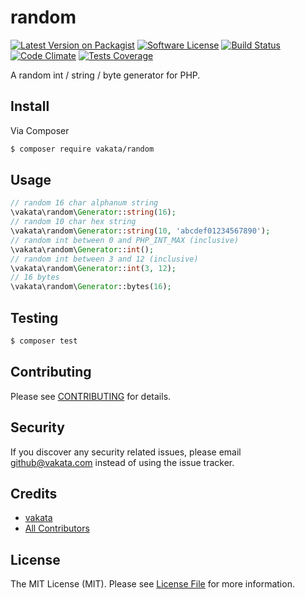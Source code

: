 # random

[![Latest Version on Packagist][ico-version]][link-packagist]
[![Software License][ico-license]](LICENSE.md)
[![Build Status][ico-travis]][link-travis]
[![Code Climate][ico-cc]][link-cc]
[![Tests Coverage][ico-cc-coverage]][link-cc]

A random int / string / byte generator for PHP.

## Install

Via Composer

``` bash
$ composer require vakata/random
```

## Usage

``` php
// random 16 char alphanum string
\vakata\random\Generator::string(16);
// random 10 char hex string
\vakata\random\Generator::string(10, 'abcdef01234567890');
// random int between 0 and PHP_INT_MAX (inclusive)
\vakata\random\Generator::int();
// random int between 3 and 12 (inclusive)
\vakata\random\Generator::int(3, 12);
// 16 bytes
\vakata\random\Generator::bytes(16);
```

## Testing

``` bash
$ composer test
```


## Contributing

Please see [CONTRIBUTING](CONTRIBUTING.md) for details.

## Security

If you discover any security related issues, please email github@vakata.com instead of using the issue tracker.

## Credits

- [vakata][link-author]
- [All Contributors][link-contributors]

## License

The MIT License (MIT). Please see [License File](LICENSE.md) for more information. 

[ico-version]: https://img.shields.io/packagist/v/vakata/random.svg?style=flat-square
[ico-license]: https://img.shields.io/badge/license-MIT-brightgreen.svg?style=flat-square
[ico-travis]: https://img.shields.io/travis/vakata/random/master.svg?style=flat-square
[ico-scrutinizer]: https://img.shields.io/scrutinizer/coverage/g/vakata/random.svg?style=flat-square
[ico-code-quality]: https://img.shields.io/scrutinizer/g/vakata/random.svg?style=flat-square
[ico-downloads]: https://img.shields.io/packagist/dt/vakata/random.svg?style=flat-square
[ico-cc]: https://img.shields.io/codeclimate/github/vakata/random.svg?style=flat-square
[ico-cc-coverage]: https://img.shields.io/codeclimate/coverage/github/vakata/random.svg?style=flat-square

[link-packagist]: https://packagist.org/packages/vakata/random
[link-travis]: https://travis-ci.org/vakata/random
[link-scrutinizer]: https://scrutinizer-ci.com/g/vakata/random/code-structure
[link-code-quality]: https://scrutinizer-ci.com/g/vakata/random
[link-downloads]: https://packagist.org/packages/vakata/random
[link-author]: https://github.com/vakata
[link-contributors]: ../../contributors
[link-cc]: https://codeclimate.com/github/vakata/random

